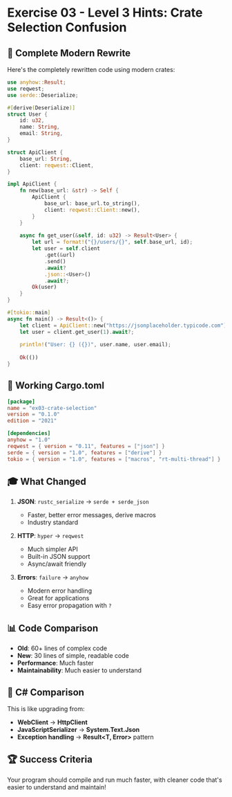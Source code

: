 # Exercise 03 - Level 3 Hints: Crate Selection Confusion

## 🎯 Complete Modern Rewrite

Here's the completely rewritten code using modern crates:

```rust
use anyhow::Result;
use reqwest;
use serde::Deserialize;

#[derive(Deserialize)]
struct User {
    id: u32,
    name: String,
    email: String,
}

struct ApiClient {
    base_url: String,
    client: reqwest::Client,
}

impl ApiClient {
    fn new(base_url: &str) -> Self {
        ApiClient {
            base_url: base_url.to_string(),
            client: reqwest::Client::new(),
        }
    }
    
    async fn get_user(&self, id: u32) -> Result<User> {
        let url = format!("{}/users/{}", self.base_url, id);
        let user = self.client
            .get(&url)
            .send()
            .await?
            .json::<User>()
            .await?;
        Ok(user)
    }
}

#[tokio::main]
async fn main() -> Result<()> {
    let client = ApiClient::new("https://jsonplaceholder.typicode.com");
    let user = client.get_user(1).await?;
    
    println!("User: {} ({})", user.name, user.email);
    
    Ok(())
}
```

## 🔧 Working Cargo.toml

```toml
[package]
name = "ex03-crate-selection"
version = "0.1.0"
edition = "2021"

[dependencies]
anyhow = "1.0"
reqwest = { version = "0.11", features = ["json"] }
serde = { version = "1.0", features = ["derive"] }
tokio = { version = "1.0", features = ["macros", "rt-multi-thread"] }
```

## 🎓 What Changed

1. **JSON**: `rustc_serialize` → `serde + serde_json`
   - Faster, better error messages, derive macros
   - Industry standard

2. **HTTP**: `hyper` → `reqwest`
   - Much simpler API
   - Built-in JSON support
   - Async/await friendly

3. **Errors**: `failure` → `anyhow`
   - Modern error handling
   - Great for applications
   - Easy error propagation with `?`

## 📊 Code Comparison

- **Old**: 60+ lines of complex code
- **New**: 30 lines of simple, readable code
- **Performance**: Much faster
- **Maintainability**: Much easier to understand

## 🤔 C# Comparison

This is like upgrading from:
- **WebClient** → **HttpClient**
- **JavaScriptSerializer** → **System.Text.Json**
- **Exception handling** → **Result<T, Error>** pattern

## 🏆 Success Criteria

Your program should compile and run much faster, with cleaner code that's easier to understand and maintain!